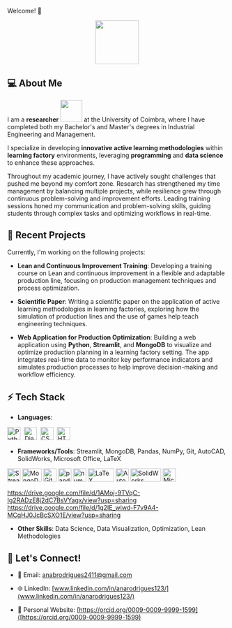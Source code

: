 Welcome! 👋
<div id="header" align="center">
  <img src="https://media.giphy.com/media/M9gbBd9nbDrOTu1Mqx/giphy.gif" width="100"/>
</div>


## 💻 About Me
I am a **researcher** <img src="https://media.giphy.com/media/v1.Y2lkPTc5MGI3NjExc3NreWl1eGttMXE3MmZ6emhpejM4dHFld2Y3N2s2a3I1MmcxMHQxeiZlcD12MV9naWZzX3NlYXJjaCZjdD1n/fhAwk4DnqNgw8/giphy.gif" width="50"> at the University of Coimbra, where I have completed both my Bachelor's and Master's degrees in Industrial Engineering and Management.

I specialize in developing **innovative active learning methodologies** within **learning factory** environments, leveraging **programming** and **data science** to enhance these approaches.

Throughout my academic journey, I have actively sought challenges that pushed me beyond my comfort zone. Research has strengthened my time management by balancing multiple projects, while resilience grew through continuous problem-solving and improvement efforts. Leading training sessions honed my communication and problem-solving skills, guiding students through complex tasks and optimizing workflows in real-time.



## 🌱 Recent Projects

Currently, I'm working on the following projects:

- **Lean and Continuous Improvement Training**: Developing a training course on Lean and continuous improvement in a flexible and adaptable production line, focusing on production management techniques and process optimization.

- **Scientific Paper**: Writing a scientific paper on the application of active learning methodologies in learning factories, exploring how the simulation of production lines and the use of games help teach engineering techniques.

- **Web Application for Production Optimization**: Building a web application using **Python**, **Streamlit**, and **MongoDB** to visualize and optimize production planning in a learning factory setting. The app integrates real-time data to monitor key performance indicators and simulates production processes to help improve decision-making and workflow efficiency.


## ⚡ Tech Stack

- **Languages**:
<div>
  <img src="https://drive.google.com/uc?export=view&id=1pY390Ft7u5kNuMrU70OkMTndHj-T3Bt3" title="Python" alt="Python" width="30" height="30"/>&nbsp;
  <img src="https://drive.google.com/uc?export=view&id=17yy5fnfn4Lvhl7iUORn_ETpQBJWt2Ltp" title="Django" alt="Django" width="30" height="30"/>&nbsp;
  <img src="https://drive.google.com/uc?export=view&id=1FwW0tr6NjaOceHZcw-1za6BJSdVWcJtK"  title="CSS3" alt="CSS" width="30" height="30"/>&nbsp;
  <img src="https://drive.google.com/uc?export=view&id=1U-lEnfTOVX32bfApgHmhDFlhoRLld2d9" title="HTML" alt="HTML" width="30" height="30"/>&nbsp;
</div>

- **Frameworks/Tools**: Streamlit, MongoDB, Pandas, NumPy, Git, AutoCAD, SolidWorks, Microsoft Office, LaTeX
<div>
  <img src="https://drive.google.com/uc?export=view&id=1M0SbZfLfmvEGtQbKtQCto_VqxLwo6yJt" title="Streamlit" **alt="Streamlit" width="30" height="30"/>
  <img src="https://drive.google.com/uc?export=view&id=1t8nfcuSTLjOOdHzfhYOgUVQwUAMD10h2" title="MongoDB" **alt="MongoDB" width="45" height="30"/>
  <img src="https://drive.google.com/uc?export=view&id=1eUnDK7nCMGDF4wdWxJLZyOa6oT22hdr_" title="Git" **alt="Git" width="30" height="30"/>
  <img src="https://drive.google.com/uc?export=view&id=1AMoj-9TVqC-Ig2RADzE8j2dC7BsVYagx" title="pandas" **alt="pandas" width="30" height="30"/>
  <img src="https://drive.google.com/uc?export=view&id=1g2IE_wiwd-F7v9A4-MCqHJ0JcBcSXO1E" title="numpy" **alt="numpy" width="30" height="30"/>  
  <img src="https://drive.google.com/uc?export=view&id=1Ls0YDy4YdZB9B73XX6yiruWOXgi6cm00" title="LaTeX" **alt="LaTeX" width="60" height="30"/>
  <img src="https://drive.google.com/uc?export=view&id=1yb5EaRXf9g7aBfJkqdkmv3PXoh1bVtqE" title="AutoCAD" **alt="AutoCAD" width="30" height="30"/>
  <img src="https://drive.google.com/uc?export=view&id=1nd4Ag5nnMQCuOPJEOfQvQkyNw8gXBx2C" title="SolidWorks" **alt="SolidWorks" width="70" height="30"/>
  <img src="https://drive.google.com/uc?export=view&id=15HFh9U8n6cNdsPrVF480TJSrrxsCeWuS" title="Microsoft Office" **alt="Microsoft Office" width="30" height="30"/>
</div>

https://drive.google.com/file/d/1AMoj-9TVqC-Ig2RADzE8j2dC7BsVYagx/view?usp=sharing
https://drive.google.com/file/d/1g2IE_wiwd-F7v9A4-MCqHJ0JcBcSXO1E/view?usp=sharing


- **Other Skills**: Data Science, Data Visualization, Optimization, Lean Methodologies


## 🔗 Let's Connect!

- 📧 Email: [anabrodrigues2411@gmail.com](mailto:anabrodrigues2411@gmail.com)

- 🌐 LinkedIn: [www.linkedin.com/in/anarodrigues123/](www.linkedin.com/in/anarodrigues123/)

- 📜 Personal Website: [https://orcid.org/0009-0009-9999-1599]([https://orcid.org/0009-0009-9999-1599)

